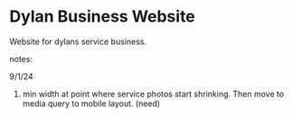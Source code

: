# Dylan Business Website
Website for dylans service business.

notes: 

9/1/24
1. min width at point where service photos start shrinking.
Then move to media query to mobile layout. (need)


